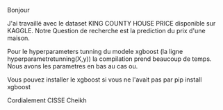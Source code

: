 Bonjour 

J'ai  travaillé avec le dataset KING COUNTY HOUSE PRICE disponible sur KAGGLE.
Notre Question de recherche est la prediction du prix d'une maison.


Pour le hyperparameters tunning du modele xgboost (la ligne hyperparametretunning(X,y)) la compilation prend beaucoup de temps.
Nous avons les parametres en bas au cas ou.

Vous pouvez installer le xgboost si vous ne l'avait pas par pip install xgboost

Cordialement CISSE Cheikh 
